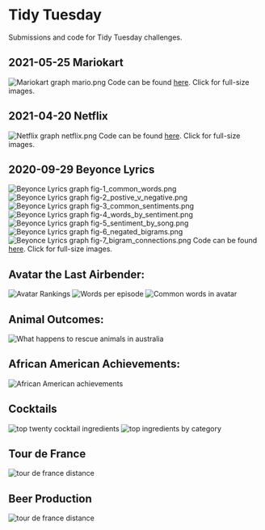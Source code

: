 # Tidy Tuesday
Submissions and code for Tidy Tuesday challenges.

## 2021-05-25 Mariokart
![Mariokart graph mario.png](2021-05-25-mariokart/figs/mario.png)
Code can be found [here](2021-05-25-mariokart). Click for full-size images.

## 2021-04-20 Netflix
![Netflix graph netflix.png](2021-04-20-netflix/figs/netflix.png)
Code can be found [here](2021-04-20-netflix). Click for full-size images.

## 2020-09-29 Beyonce Lyrics
![Beyonce Lyrics graph fig-1_common_words.png](2020-09-29-beyonce-lyrics/figs/fig-1_common_words.png)
![Beyonce Lyrics graph fig-2_postive_v_negative.png](2020-09-29-beyonce-lyrics/figs/fig-2_postive_v_negative.png)
![Beyonce Lyrics graph fig-3_common_sentiments.png](2020-09-29-beyonce-lyrics/figs/fig-3_common_sentiments.png)
![Beyonce Lyrics graph fig-4_words_by_sentiment.png](2020-09-29-beyonce-lyrics/figs/fig-4_words_by_sentiment.png)
![Beyonce Lyrics graph fig-5_sentiment_by_song.png](2020-09-29-beyonce-lyrics/figs/fig-5_sentiment_by_song.png)
![Beyonce Lyrics graph fig-6_negated_bigrams.png](2020-09-29-beyonce-lyrics/figs/fig-6_negated_bigrams.png)
![Beyonce Lyrics graph fig-7_bigram_connections.png](2020-09-29-beyonce-lyrics/figs/fig-7_bigram_connections.png)
Code can be found [here](2020-09-29-beyonce-lyrics). Click for full-size images.

## Avatar the Last Airbender: 
![Avatar Rankings](2020-08-11-avatar/figs/rankings.png)
![Words per episode](2020-08-11-avatar/figs/words.png)
![Common words in avatar](2020-08-11-avatar/figs/common_words.png)

## Animal Outcomes:
![What happens to rescue animals in australia](2020-07-21-animal-outcomes/outcomes.png)

## African American Achievements:
![African American achievements](black-achievements/black-achievements.png)

## Cocktails
![top twenty cocktail ingredients](cocktails/top-twenty.png)
![top ingredients by category](cocktails/cocktails-by-category.png)

## Tour de France
![tour de france distance](2020-04-07-tour/figs/distance_by_year.png)

## Beer Production
![tour de france distance](2020-03-31-beer/figs/beer_states.png)

